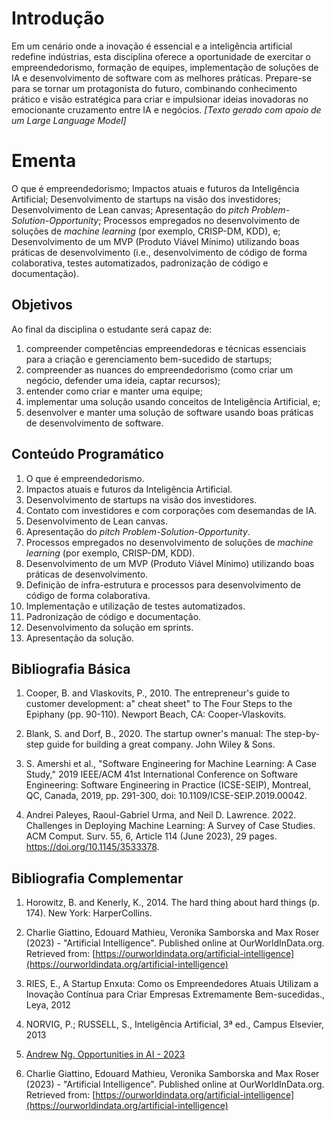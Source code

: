 # Introdução 

Em um cenário onde a inovação é essencial e a inteligência artificial redefine indústrias, esta disciplina oferece a oportunidade de exercitar o empreendedorismo, formação de equipes, implementação de soluções de IA e desenvolvimento de software com as melhores práticas. Prepare-se para se tornar um protagonista do futuro, combinando conhecimento prático e visão estratégica para criar e impulsionar ideias inovadoras no emocionante cruzamento entre IA e negócios. *[Texto gerado com apoio de um Large Language Model]*

# Ementa

O que é empreendedorismo; Impactos atuais e futuros da Inteligência Artificial; Desenvolvimento de startups na visão dos investidores; Desenvolvimento de Lean canvas; Apresentação do *pitch Problem-Solution-Opportunity*; Processos empregados no desenvolvimento de soluções de *machine learning* (por exemplo, CRISP-DM, KDD), e; Desenvolvimento de um MVP (Produto Viável Mínimo) utilizando boas práticas de desenvolvimento (i.e., desenvolvimento de código de forma colaborativa, testes automatizados, padronização de código e documentação).  


## Objetivos

Ao final da disciplina o estudante será capaz de:

1. compreender competências empreendedoras e técnicas essenciais para a criação e gerenciamento bem-sucedido de startups;
1. compreender as nuances do empreendedorismo (como criar um negócio, defender uma ideia, captar recursos); 
1. entender como criar e manter uma equipe; 
1. implementar uma solução usando conceitos de Inteligência Artificial, e;
1. desenvolver e manter uma solução de software usando boas práticas de desenvolvimento de software.


## Conteúdo Programático

1. O que é empreendedorismo. 
1. Impactos atuais e futuros da Inteligência Artificial. 
1. Desenvolvimento de startups na visão dos investidores.
1. Contato com investidores e com corporações com desemandas de IA.
1. Desenvolvimento de Lean canvas. 
1. Apresentação do *pitch Problem-Solution-Opportunity*.
1. Processos empregados no desenvolvimento de soluções de *machine learning* (por exemplo, CRISP-DM, KDD). 
1. Desenvolvimento de um MVP (Produto Viável Mínimo) utilizando boas práticas de desenvolvimento.
1. Definição de infra-estrutura e processos para desenvolvimento de código de forma colaborativa.
1. Implementação e utilização de testes automatizados.
1. Padronização de código e documentação. 
1. Desenvolvimento da solução em sprints.
1. Apresentação da solução.


## Bibliografia Básica

1. Cooper, B. and Vlaskovits, P., 2010. The entrepreneur's guide to customer development: a" cheat sheet" to The Four Steps to the Epiphany (pp. 90-110). Newport Beach, CA: Cooper-Vlaskovits.

1. Blank, S. and Dorf, B., 2020. The startup owner's manual: The step-by-step guide for building a great company. John Wiley & Sons.

1. S. Amershi et al., "Software Engineering for Machine Learning: A Case Study," 2019 IEEE/ACM 41st International Conference on Software Engineering: Software Engineering in Practice (ICSE-SEIP), Montreal, QC, Canada, 2019, pp. 291-300, doi: 10.1109/ICSE-SEIP.2019.00042.

1. Andrei Paleyes, Raoul-Gabriel Urma, and Neil D. Lawrence. 2022. Challenges in Deploying Machine Learning: A Survey of Case Studies. ACM Comput. Surv. 55, 6, Article 114 (June 2023), 29 pages. https://doi.org/10.1145/3533378.

## Bibliografia Complementar

1. Horowitz, B. and Kenerly, K., 2014. The hard thing about hard things (p. 174). New York: HarperCollins.

1. Charlie Giattino, Edouard Mathieu, Veronika Samborska and Max Roser (2023) - "Artificial Intelligence". Published online at OurWorldInData.org. Retrieved from: [https://ourworldindata.org/artificial-intelligence](https://ourworldindata.org/artificial-intelligence)

1. RIES, E., A Startup Enxuta: Como os Empreendedores Atuais Utilizam a Inovação Contínua para Criar Empresas Extremamente Bem-sucedidas., Leya, 2012

1. NORVIG, P.; RUSSELL, S., Inteligência Artificial, 3ª ed., Campus Elsevier, 2013

1. [Andrew Ng. Opportunities in AI - 2023](https://www.youtube.com/watch?v=5p248yoa3oE)

1. Charlie Giattino, Edouard Mathieu, Veronika Samborska and Max Roser (2023) - "Artificial Intelligence". Published online at OurWorldInData.org. Retrieved from: [https://ourworldindata.org/artificial-intelligence](https://ourworldindata.org/artificial-intelligence)